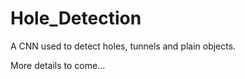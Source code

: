 # Hole_Detection

A CNN used to detect holes, tunnels and plain objects. 

More details to come...



